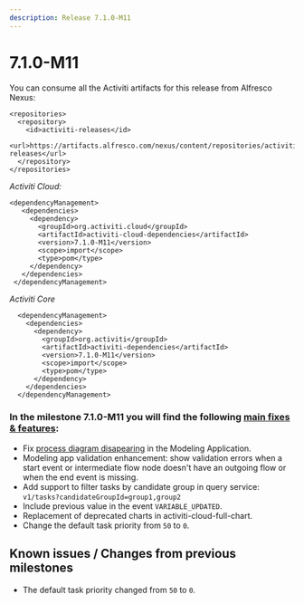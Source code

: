 ```yaml
---
description: Release 7.1.0-M11
---
```


# 7.1.0-M11

You can consume all the Activiti artifacts for this release from Alfresco Nexus:

```markup
<repositories>
  <repository>
    <id>activiti-releases</id>
    <url>https://artifacts.alfresco.com/nexus/content/repositories/activiti-releases</url>
  </repository>
</repositories>
```

_Activiti Cloud:_

```markup
<dependencyManagement>
   <dependencies>
     <dependency>
       <groupId>org.activiti.cloud</groupId>
       <artifactId>activiti-cloud-dependencies</artifactId>
       <version>7.1.0-M11</version>
       <scope>import</scope>
       <type>pom</type>
     </dependency>
   </dependencies>
 </dependencyManagement>
```

_Activiti Core_

```markup
  <dependencyManagement>
    <dependencies>
      <dependency>
        <groupId>org.activiti</groupId>
        <artifactId>activiti-dependencies</artifactId>
        <version>7.1.0-M11</version>
        <scope>import</scope>
        <type>pom</type>
      </dependency>
    </dependencies>
  </dependencyManagement>
```

### In the milestone 7.1.0-M11 you will find the following [main fixes & features](https://github.com/Activiti/Activiti/milestone/35?closed=1):

* Fix [process diagram disapearing](https://github.com/Activiti/Activiti/issues/3486) in the Modeling Application.
* Modeling app validation enhancement: show validation errors when a start event or intermediate flow node doesn't have an outgoing flow or when the end event is missing.
* Add support to filter tasks by candidate group in query service: `v1/tasks?candidateGroupId=group1,group2`
* Include previous value in the event `VARIABLE_UPDATED`.
* Replacement of deprecated charts in activiti-cloud-full-chart.
* Change the default task priority from `50` to `0`.

## Known issues / Changes from previous milestones

* The default task priority changed from `50` to `0`.

